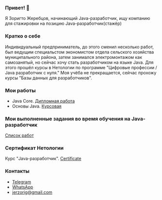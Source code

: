 ### Привет!  👋

Я Зоригто Жеребцов, начинающий Java-разработчик, ищу компанию для стажировки
на позицию Java-разработчик(стажёр)

### Кратко о себе

Индивидуальный предприниматель, до этого сменил несколько работ,
был ведущим специальстом экономистом отдела сельского хозяйства муниципального района, затем
занимался электромонтажом как самозанятый, но сейчас хочу стать разработчиком на языке Java.
Для этого прошёл курсы в Нетологии по программе "Цифровые профессии / Java разработчик с нуля." 
Моя учёба не прекращается, сейчас прохожу курсы "Базы данных для разработчиков".

### Мои работы
+ Java Core. [Дипломная работа](https://github.com/zorigto82/TaskManager.git)
+ Основы Java. [Курсовая](https://github.com/zorigto82/Converter-.git)

### Мои выполненные задания во время обучения на Java-разработчик
[Список работ](https://github.com/zorigto82?tab=repositories)

### Сертификат Нетологии
Курс "Java-разработчик". [Certificate](https://github.com/zorigto82/zorigto82/blob/main/certificate%20об%20окончании%20обучения.pdf)

### Контакты

+ [Telegram](https://t.me/Zorigto82)
+ [WhatsApp](https://wa.me/79141354814)
+ jerzorig@gmail.com
<!--
**zorigto82/zorigto82** is a ✨ _special_ ✨ repository because its `README.md` (this file) appears on your GitHub profile.

Here are some ideas to get you started:

- 🔭 I’m currently working on ...
- 🌱 I’m currently learning ...
- 👯 I’m looking to collaborate on ...
- 🤔 I’m looking for help with ...
- 💬 Ask me about ...
- 📫 How to reach me: ...
- 😄 Pronouns: ...
- ⚡ Fun fact: ...
-->
